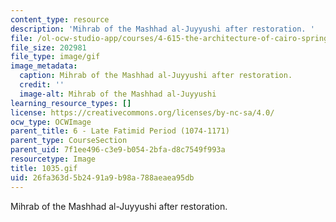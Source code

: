 ```yaml
---
content_type: resource
description: 'Mihrab of the Mashhad al-Juyyushi after restoration. '
file: /ol-ocw-studio-app/courses/4-615-the-architecture-of-cairo-spring-2002/26fa363d5b2491a9b98a788aeaea95db_1035.gif
file_size: 202981
file_type: image/gif
image_metadata:
  caption: Mihrab of the Mashhad al-Juyyushi after restoration.
  credit: ''
  image-alt: Mihrab of the Mashhad al-Juyyushi
learning_resource_types: []
license: https://creativecommons.org/licenses/by-nc-sa/4.0/
ocw_type: OCWImage
parent_title: 6 - Late Fatimid Period (1074-1171)
parent_type: CourseSection
parent_uid: 7f1ee496-c3e9-b054-2bfa-d8c7549f993a
resourcetype: Image
title: 1035.gif
uid: 26fa363d-5b24-91a9-b98a-788aeaea95db
---
```

Mihrab of the Mashhad al-Juyyushi after restoration. 